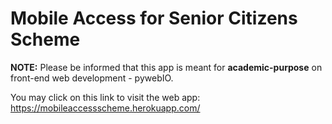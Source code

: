 # Mobile Access for Senior Citizens Scheme
**NOTE:** Please be informed that this app is meant for **academic-purpose** on front-end web development - pywebIO.

You may click on this link to visit the web app: https://mobileaccessscheme.herokuapp.com/
